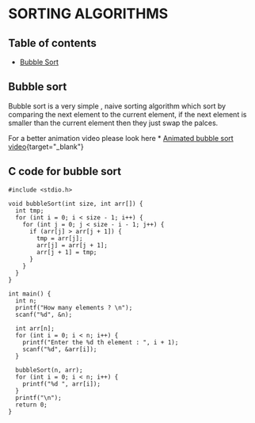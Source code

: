 # SORTING ALGORITHMS


## Table of contents

* [Bubble Sort](#bubble-sort)


## Bubble sort 
Bubble sort is a very simple , naive sorting algorithm which sort by comparing the next element to the current element, if the next element is smaller than the current element then they just swap the palces.

For a better animation video please look here * [Animated bubble sort video](https://www.youtube.com/watch?v=nmhjrI-aW5o){target="_blank"}
## C code for bubble sort 
```
#include <stdio.h>

void bubbleSort(int size, int arr[]) {
  int tmp;
  for (int i = 0; i < size - 1; i++) {
    for (int j = 0; j < size - i - 1; j++) {
      if (arr[j] > arr[j + 1]) {
        tmp = arr[j];
        arr[j] = arr[j + 1];
        arr[j + 1] = tmp;
      }
    }
  }
}

int main() {
  int n;
  printf("How many elements ? \n");
  scanf("%d", &n);

  int arr[n];
  for (int i = 0; i < n; i++) {
    printf("Enter the %d th element : ", i + 1);
    scanf("%d", &arr[i]);
  }

  bubbleSort(n, arr);
  for (int i = 0; i < n; i++) {
    printf("%d ", arr[i]);
  }
  printf("\n");
  return 0;
}
```
